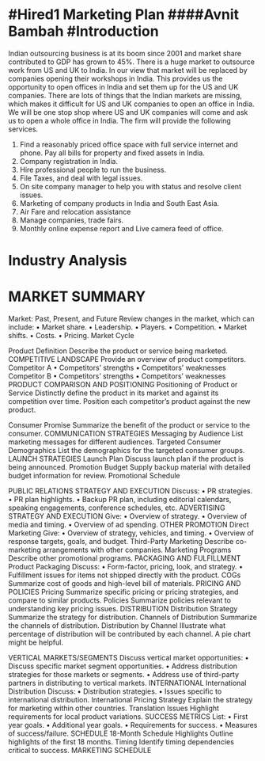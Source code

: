 #Hired1 Marketing Plan
####Avnit Bambah
#Introduction 
=============
Indian outsourcing business is at its boom since 2001 and market share contributed to GDP has grown to 45%. 
There is a huge market to outsource work from US and UK to India. 
In our view that market will be replaced by companies opening their workshops in India. 
This provides us the opportunity to open offices in India and set them up for the US and UK companies.
There are lots of things that the Indian markets are missing, which makes it difficult for US and UK companies to open an office in India. 
We will be one stop shop where US and UK companies will come and ask us to open a whole office in India. 
The firm will provide the following services. 

1.	Find a reasonably priced office space with full service internet and phone. Pay all bills for property and fixed assets in India. 
2.	Company registration in India. 
3.	Hire professional people to run the business. 
4.	File Taxes, and deal with legal issues. 
5.	On site company manager to help you with status and resolve client issues. 
6.	Marketing of company products in India and South East Asia. 
7.	Air Fare and relocation assistance 
8.	Manage companies, trade fairs. 
9.	Monthly online expense report and Live camera feed of office. 

Industry Analysis 
==================
MARKET SUMMARY
==============
Market: Past, Present, and Future
Review changes in the market, which can include:
•	Market share.
•	Leadership.
•	Players.
•	Competition.
•	Market shifts.
•	Costs.
•	Pricing.
Market Cycle
 
Product Definition
Describe the product or service being marketed.
COMPETITIVE LANDSCAPE
Provide an overview of product competitors.
Competitor A
•	Competitors’ strengths
•	Competitors’ weaknesses
Competitor B
•	Competitors’ strengths
•	Competitors’ weaknesses
PRODUCT COMPARISON AND POSITIONING
Positioning of Product or Service
Distinctly define the product in its market and against its competition over time.
Position each competitor’s product against the new product.
 
Consumer Promise
Summarize the benefit of the product or service to the consumer.
COMMUNICATION STRATEGIES
Messaging by Audience
List marketing messages for different audiences.
Targeted Consumer Demographics
List the demographics for the targeted consumer groups.
LAUNCH STRATEGIES
Launch Plan
Discuss launch plan if the product is being announced.
Promotion Budget
Supply backup material with detailed budget information for review.
Promotional Schedule
 
PUBLIC RELATIONS STRATEGY AND EXECUTION
Discuss:
•	PR strategies.
•	PR plan highlights.
•	Backup PR plan, including editorial calendars, speaking engagements, conference schedules, etc.
ADVERTISING STRATEGY AND EXECUTION
Give:
•	Overview of strategy.
•	Overview of media and timing.
•	Overview of ad spending.
OTHER PROMOTION
Direct Marketing
Give:
•	Overview of strategy, vehicles, and timing.
•	Overview of response targets, goals, and budget.
Third-Party Marketing
Describe co-marketing arrangements with other companies.
Marketing Programs
Describe other promotional programs.
PACKAGING AND FULFILLMENT
Product Packaging
Discuss:
•	Form-factor, pricing, look, and strategy.
•	Fulfillment issues for items not shipped directly with the product.
COGs
Summarize cost of goods and high-level bill of materials.
PRICING AND POLICIES
Pricing
Summarize specific pricing or pricing strategies, and compare to similar products.
Policies
Summarize policies relevant to understanding key pricing issues.
DISTRIBUTION
Distribution Strategy
Summarize the strategy for distribution.
Channels of Distribution
Summarize the channels of distribution.
Distribution by Channel
Illustrate what percentage of distribution will be contributed by each channel. A pie chart might be helpful.
 
VERTICAL MARKETS/SEGMENTS
Discuss vertical market opportunities:
•	Discuss specific market segment opportunities.
•	Address distribution strategies for those markets or segments.
•	Address use of third-party partners in distributing to vertical markets.
INTERNATIONAL
International Distribution
Discuss:
•	Distribution strategies.
•	Issues specific to international distribution.
International Pricing Strategy
Explain the strategy for marketing within other countries.
Translation Issues
Highlight requirements for local product variations.
SUCCESS METRICS
List:
•	First year goals.
•	Additional year goals.
•	Requirements for success.
•	Measures of success/failure.
SCHEDULE
18-Month Schedule Highlights
Outline highlights of the first 18 months.
Timing
Identify timing dependencies critical to success.
MARKETING SCHEDULE
 
